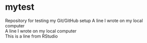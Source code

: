 # mytest
Repository for testing my Git/GitHub setup
A line I wrote on my local computer  
A line I wrote on my local computer  
This is a line from RStudio